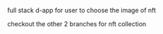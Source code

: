 full stack d-app for user to choose the image of nft

checkout the other 2 branches for nft collection
